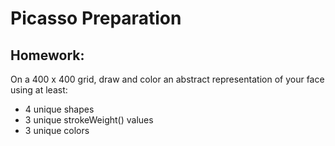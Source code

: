# Picasso Preparation
## Homework: 
On a 400 x 400 grid, draw and color an abstract representation of your face using at least:
- 4 unique shapes
- 3 unique strokeWeight() values
- 3 unique colors
